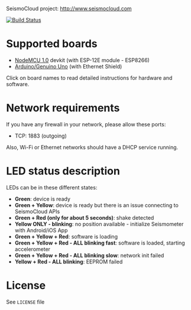 SeismoCloud project: http://www.seismocloud.com

[![Build Status](https://travis-ci.org/sapienzaapps/seismoclouddevice-arduino.svg?branch=master)](https://travis-ci.org/sapienzaapps/seismoclouddevice-arduino)

# Supported boards

* [NodeMCU 1.0](NodeMCU.md) devkit (with ESP-12E module - ESP8266)
* [Arduino/Genuino Uno](Arduino.md) (with Ethernet Shield)

Click on board names to read detailed instructions for hardware and software.

# Network requirements

If you have any firewall in your network, please allow these ports:

* TCP: 1883 (outgoing)

Also, Wi-Fi or Ethernet networks should have a DHCP service running.

# LED status description

LEDs can be in these different states:

* **Green**: device is ready
* **Green + Yellow**: device is ready but there is an issue connecting to SeismoCloud APIs
* **Green + Red (only for about 5 seconds)**: shake detected
* **Yellow ONLY - blinking**: no position available - initialize Seismometer with Android/iOS App
* **Green + Yellow + Red**: software is loading
* **Green + Yellow + Red - ALL blinking fast**: software is loaded, starting accelerometer
* **Green + Yellow + Red - ALL blinking slow**: network init failed
* **Yellow + Red - ALL blinking**: EEPROM failed

# License

See `LICENSE` file
